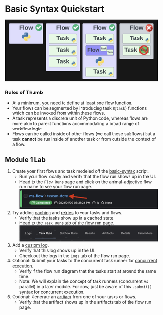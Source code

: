 # Basic Syntax Quickstart

![Alt text](images/flow_task_diagrams.png)

### Rules of Thumb
- At a minimum, you need to define at least one flow function.
- Your flows can be segmented by introducing task (`@task`) functions, which can be invoked from within these flows.
- A task represents a discrete unit of Python code, whereas flows are more akin to parent functions accommodating a broad range of workflow logic.
- Flows can be called inside of other flows (we call these subflows) but a task **cannot** be run inside of another task or from outside the context of a flow.

## Module 1 Lab

1. Create your first flows and task modeled off the [basic-syntax](basic_syntax.py) script.
    - Run your flow locally and verify that the flow run shows up in the UI. 
    - Head to the `Flow Runs` page and click on the animal-adjective flow run name to see your flow run page.
    ![Alt text](images/animal_adj.png)
2. Try adding [caching](caching_tasks.py) and [retries](retries.py) to your tasks and flows.
    - Verify that the tasks show up in a cached state.
    - Head to the `Task Runs` tab of the flow run page.
    ![Alt text](images/flow_run_tabs.png)
3. Add a [custom log](custom_logs.py).
    - Verify that this log shows up in the UI.
    - Check out the logs in the `Logs` tab of the flow run page.
4. Optional: Submit your tasks to the concurrent task runner for [concurrent execution](concurrent_tasks.py).
    - Verify if the flow run diagram that the tasks start at around the same time.
    - Note: We will explain the concept of task runners (concurrent vs parallel) in a later module. For now, just be aware of this `.submit()` syntax for concurrent execution.
5. Optional: Generate an [artifact](prefect_artifact.py) from one of your tasks or flows.
    - Verify that the artifact shows up in the artifacts tab of the flow run page.